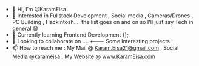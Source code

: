 - 👋 Hi, I’m @KaramEisa
- 👀 Interested in Fullstack Development , Social media , Cameras/Drones , PC Building , Hackintosh.... the list goes on and on so I'll just say Tech in general 😄
- 🌱 Currently learning Frontend Development {};
- 🤝 Looking to collaborate on .... <--- Some interesting projects !
- 📫 How to reach me : My Mail @ Karam.Eisa21@gmail.com , Social Media @karameisa , My Website @ www.KaramEisa.com

<!---
KaramEisa/KaramEisa is a ✨ special ✨ repository because its `README.md` (this file) appears on your GitHub profile.
You can click the Preview link to take a look at your changes.
--->
